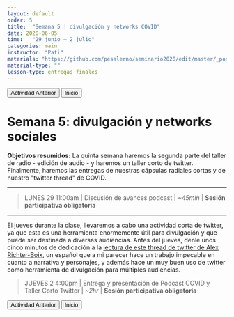 ```yaml
---
layout: default
order: 5
title:  "Semana 5 | divulgación y networks COVID"
date: 2020-06-05
time:   "29 junio – 2 julio"
categories: main
instructor: "Pati"
materials: "https://github.com/pesalerno/seminario2020/edit/master/_posts/2020-06-05-5_Semana_5.md"
material-type: ""
lesson-type: entregas finales
---
```


<a href="https://pesalerno.github.io/seminario2020/main/2020/06/04/4_Semana_4.html"><button>Actividad Anterior</button></a>		<a href="https://pesalerno.github.io/seminario2020/"><button>Inicio</button></a>  

# Semana 5: divulgación y networks sociales


**Objetivos resumidos:** La quinta semana haremos la segunda parte del taller de radio - edición de audio - y haremos un taller corto de twitter. Finalmente, haremos las entregas de nuestras cápsulas radiales cortas y de nuestro "twitter thread" de COVID. 


----------------
> LUNES 29 11:00am | Discusión de avances podcast | *~45min* | **Sesión participativa obligatoria**

--------------

El jueves durante la clase, llevaremos a cabo una actividad corta de twitter, ya que esta es una herramienta enormemente útil para divulgación y que puede ser destinada a diversas audiencias. Antes del jueves, denle unos cinco minutos de dedicación a la [lectura de este thread de twitter de Alex Richter-Boix](https://twitter.com/BoixRichter/status/1274730470023012353), un español que a mi parecer hace un trabajo impecable en cuanto a narrativa y personajes, y además hace un muy buen uso de twitter como herramienta de divulgación para múltiples audiencias. 


 
> JUEVES 2 4:00pm | Entrega y presentación de Podcast COVID y Taller Corto Twitter | *~2hr* | **Sesión participativa obligatoria**




<a href="https://pesalerno.github.io/seminario2020/main/2020/06/04/4_Semana_4.html"><button>Actividad Anterior</button></a>		<a href="https://pesalerno.github.io/seminario2020/"><button>Inicio</button></a>  





